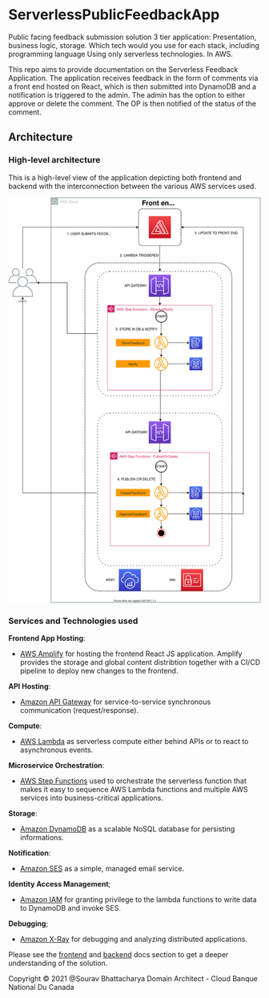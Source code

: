 # ServerlessPublicFeedbackApp
Public facing feedback submission solution 3 tier application: Presentation, business logic, storage. Which tech would you use for each stack, including programming language Using only serverless technologies. In AWS.

This repo aims to provide documentation on the Serverless Feedback Application. The application receives feedback in the form of comments via a front end hosted on React, which is then submitted into DynamoDB and a notification is triggered to the admin. The admin has the option to either approve or delete the comment. The OP is then notified of the status of the comment.

## Architecture

### High-level architecture
This is a high-level view of the application depicting both frontend and backend with the interconnection between the various AWS services used.

<p align="center">
  <img src="img/ServerlessPublicFeedbackApp.svg" alt="High-level architecture of the feedback app"/>
</p>

### Services and Technologies used
**Frontend App Hosting**:
- [AWS Amplify](https://aws.amazon.com/amplify/) for hosting the frontend React JS application. Amplify provides the storage and global content distribtion together with a CI/CD pipeline to deploy new changes to the frontend.

**API Hosting**:
- [Amazon API Gateway](https://aws.amazon.com/api-gateway/) for service-to-service synchronous communication (request/response).

**Compute**:
- [AWS Lambda](https://aws.amazon.com/lambda/) as serverless compute either behind APIs or to react to asynchronous events.

**Microservice Orchestration**:

- [AWS Step Functions](https://aws.amazon.com/step-functions/) used to orchestrate the serverless function that makes it easy to sequence AWS Lambda functions and multiple AWS services into business-critical applications.

**Storage**:

- [Amazon DynamoDB](https://aws.amazon.com/dynamodb/) as a scalable NoSQL database for persisting informations.

**Notification**:
- [Amazon SES](https://aws.amazon.com/ses/) as a simple, managed email service.

**Identity Access Management**;

- [Amazon IAM](https://aws.amazon.com/iam/) for granting privilege to the lambda functions to write data to DynamoDB and invoke SES.

**Debugging**;

- [Amazon X-Ray](https://aws.amazon.com/xray/) for debugging and analyzing distributed applications.

Please see the [frontend](https://github.com/sourav-bhattacharya/ServerlessPublicFeedback/blob/main/docs/frontend.md) and [backend](https://github.com/sourav-bhattacharya/ServerlessPublicFeedback/blob/main/docs/backend.md) docs section to get a deeper understanding of the solution.

Copyright © 2021 @Sourav Bhattacharya
Domain Architect - Cloud
Banque National Du Canada

